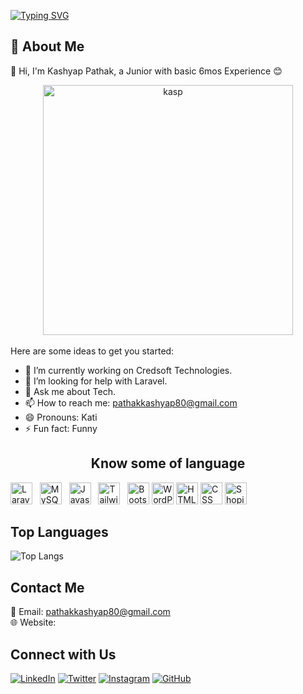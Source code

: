 [![Typing SVG](https://readme-typing-svg.demolab.com?font=JetBrains+Mono&weight=700&pause=1000&color=000000&background=FFFC00&center=true&vCenter=true&random=false&width=450&height=60&lines=Hi%2C+I'm+Kashyap+Pathak+%F0%9F%91%A9%E2%80%8D%F0%9F%92%BB;Passionate+PHP%7CLaravel+%F0%9F%9A%80)](https://git.io/typing-svg)

## 🚀 About Me
👋 Hi, I'm Kashyap Pathak, a Junior with basic 6mos Experience 😊

<div align="center">
<picture> <img align="center" src="https://github.com/user-attachments/assets/54d85eec-c0ce-4a1f-8f0d-63a91a86aa80" alt="kasp" width = 400px></picture>
</div>

<br>
Here are some ideas to get you started:

- 🔭 I’m currently working on Credsoft Technologies.
- 🤔 I’m looking for help with Laravel.
- 💬 Ask me about Tech.
- 📫 How to reach me: pathakkashyap80@gmail.com  
- 😄 Pronouns: Kati
- ⚡ Fun fact: Funny
<div align='center'>
  <h2>Know some of language</h2>
</div>
<span><img src="https://img.shields.io/badge/Laravel-f23b2f?style=for-the-badge&logo=Laravel&logoColor=white" alt="Laravel logo" title="Laravel" height="35" /></span>&nbsp;&nbsp;
<span><img src = "https://img.shields.io/badge/MySQL-005C84?style=for-the-badge&logo=mysql&logoColor=white" alt="MySQL logo" title="MySQL" height="35"/></span>&nbsp;&nbsp;
<span><img src="https://img.shields.io/badge/JavaScript-323330?style=for-the-badge&logo=javascript&logoColor=F7DF1E" alt="Javascript logo" title="Javascript" height="35" /></span>&nbsp;&nbsp;
<span><img src="https://img.shields.io/badge/Tailwind_CSS-38B2AC?style=for-the-badge&logo=tailwind-css&logoColor=white" alt="TailwindCSS logo" title="TailwindCSS" height="35"/></span>&nbsp;&nbsp;
<span><img src="https://img.shields.io/badge/Bootstrap-563D7C?style=for-the-badge&logo=bootstrap&logoColor=white" alt="Bootstrap logo" title="Bootstrap" height="35" /></span>
<span><img src="https://img.shields.io/badge/WordPress-21759B?style=for-the-badge&logo=wordpress&logoColor=white" alt="WordPress logo" title="WordPress" height="35" /></span>
<span><img src="https://img.shields.io/badge/HTML5-E34F26?style=for-the-badge&logo=html5&logoColor=white" alt="HTML logo" title="HTML" height="35" /></span>
<span><img src="https://img.shields.io/badge/CSS3-1572B6?style=for-the-badge&logo=css3&logoColor=white" alt="CSS logo" title="CSS" height="35" /></span>
<span><img src="https://img.shields.io/badge/Shopify-7AB55C?style=for-the-badge&logo=shopify&logoColor=white" alt="Shopify logo" title="Shopify" height="35" /></span>

## Top Languages

![Top Langs](https://github-readme-stats.vercel.app/api/top-langs/?username=kashyappatha&layout=compact&theme=radical_width=400)
     
</div>

## Contact Me

📧 Email: pathakkashyap80@gmail.com  
🌐 Website: []()

## Connect with Us

[![LinkedIn](https://img.icons8.com/ios/50/000000/linkedin.png)](https://www.linkedin.com/in/kashyap-pathak)
[![Twitter](https://img.icons8.com/ios/50/000000/twitter.png)](https://twitter.com/kashyap_pathak)
[![Instagram](https://img.icons8.com/ios/50/000000/instagram.png)](https://www.instagram.com/kashyap_pathak)
[![GitHub](https://img.icons8.com/ios/50/000000/github.png)](https://github.com/kashyappatha)



